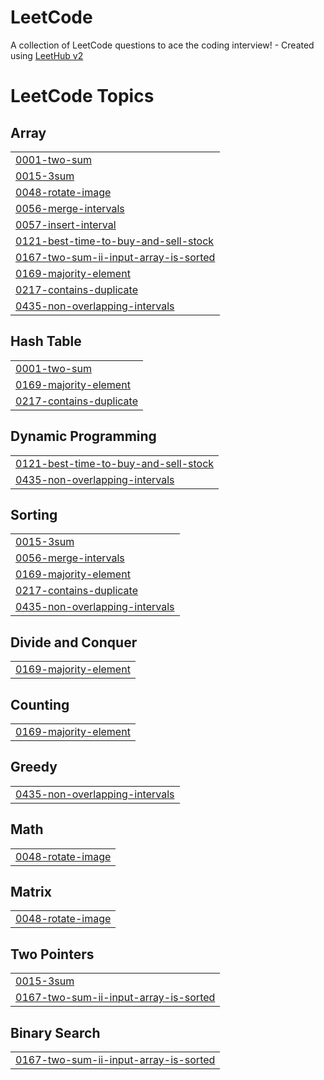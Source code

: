 # LeetCode
A collection of LeetCode questions to ace the coding interview! - Created using [LeetHub v2](https://github.com/arunbhardwaj/LeetHub-2.0)

<!---LeetCode Topics Start-->
# LeetCode Topics
## Array
|  |
| ------- |
| [0001-two-sum](https://github.com/f2xiao/LeetCode/tree/master/0001-two-sum) |
| [0015-3sum](https://github.com/f2xiao/LeetCode/tree/master/0015-3sum) |
| [0048-rotate-image](https://github.com/f2xiao/LeetCode/tree/master/0048-rotate-image) |
| [0056-merge-intervals](https://github.com/f2xiao/LeetCode/tree/master/0056-merge-intervals) |
| [0057-insert-interval](https://github.com/f2xiao/LeetCode/tree/master/0057-insert-interval) |
| [0121-best-time-to-buy-and-sell-stock](https://github.com/f2xiao/LeetCode/tree/master/0121-best-time-to-buy-and-sell-stock) |
| [0167-two-sum-ii-input-array-is-sorted](https://github.com/f2xiao/LeetCode/tree/master/0167-two-sum-ii-input-array-is-sorted) |
| [0169-majority-element](https://github.com/f2xiao/LeetCode/tree/master/0169-majority-element) |
| [0217-contains-duplicate](https://github.com/f2xiao/LeetCode/tree/master/0217-contains-duplicate) |
| [0435-non-overlapping-intervals](https://github.com/f2xiao/LeetCode/tree/master/0435-non-overlapping-intervals) |
## Hash Table
|  |
| ------- |
| [0001-two-sum](https://github.com/f2xiao/LeetCode/tree/master/0001-two-sum) |
| [0169-majority-element](https://github.com/f2xiao/LeetCode/tree/master/0169-majority-element) |
| [0217-contains-duplicate](https://github.com/f2xiao/LeetCode/tree/master/0217-contains-duplicate) |
## Dynamic Programming
|  |
| ------- |
| [0121-best-time-to-buy-and-sell-stock](https://github.com/f2xiao/LeetCode/tree/master/0121-best-time-to-buy-and-sell-stock) |
| [0435-non-overlapping-intervals](https://github.com/f2xiao/LeetCode/tree/master/0435-non-overlapping-intervals) |
## Sorting
|  |
| ------- |
| [0015-3sum](https://github.com/f2xiao/LeetCode/tree/master/0015-3sum) |
| [0056-merge-intervals](https://github.com/f2xiao/LeetCode/tree/master/0056-merge-intervals) |
| [0169-majority-element](https://github.com/f2xiao/LeetCode/tree/master/0169-majority-element) |
| [0217-contains-duplicate](https://github.com/f2xiao/LeetCode/tree/master/0217-contains-duplicate) |
| [0435-non-overlapping-intervals](https://github.com/f2xiao/LeetCode/tree/master/0435-non-overlapping-intervals) |
## Divide and Conquer
|  |
| ------- |
| [0169-majority-element](https://github.com/f2xiao/LeetCode/tree/master/0169-majority-element) |
## Counting
|  |
| ------- |
| [0169-majority-element](https://github.com/f2xiao/LeetCode/tree/master/0169-majority-element) |
## Greedy
|  |
| ------- |
| [0435-non-overlapping-intervals](https://github.com/f2xiao/LeetCode/tree/master/0435-non-overlapping-intervals) |
## Math
|  |
| ------- |
| [0048-rotate-image](https://github.com/f2xiao/LeetCode/tree/master/0048-rotate-image) |
## Matrix
|  |
| ------- |
| [0048-rotate-image](https://github.com/f2xiao/LeetCode/tree/master/0048-rotate-image) |
## Two Pointers
|  |
| ------- |
| [0015-3sum](https://github.com/f2xiao/LeetCode/tree/master/0015-3sum) |
| [0167-two-sum-ii-input-array-is-sorted](https://github.com/f2xiao/LeetCode/tree/master/0167-two-sum-ii-input-array-is-sorted) |
## Binary Search
|  |
| ------- |
| [0167-two-sum-ii-input-array-is-sorted](https://github.com/f2xiao/LeetCode/tree/master/0167-two-sum-ii-input-array-is-sorted) |
<!---LeetCode Topics End-->